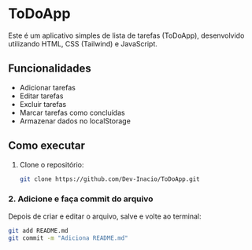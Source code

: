 # ToDoApp

Este é um aplicativo simples de lista de tarefas (ToDoApp), desenvolvido utilizando HTML, CSS (Tailwind) e JavaScript.

## Funcionalidades

- Adicionar tarefas
- Editar tarefas
- Excluir tarefas
- Marcar tarefas como concluídas
- Armazenar dados no localStorage

## Como executar

1. Clone o repositório:
   ```bash
   git clone https://github.com/Dev-Inacio/ToDoApp.git
   
### 2. **Adicione e faça commit do arquivo**
Depois de criar e editar o arquivo, salve e volte ao terminal:

```bash
git add README.md
git commit -m "Adiciona README.md"
